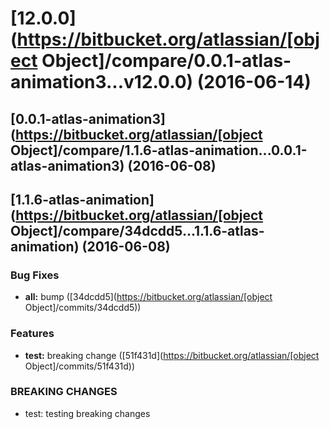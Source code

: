 <a name="12.0.0"></a>
# [12.0.0](https://bitbucket.org/atlassian/[object Object]/compare/0.0.1-atlas-animation3...v12.0.0) (2016-06-14)



<a name="0.0.1-atlas-animation3"></a>
## [0.0.1-atlas-animation3](https://bitbucket.org/atlassian/[object Object]/compare/1.1.6-atlas-animation...0.0.1-atlas-animation3) (2016-06-08)



<a name="1.1.6-atlas-animation"></a>
## [1.1.6-atlas-animation](https://bitbucket.org/atlassian/[object Object]/compare/34dcdd5...1.1.6-atlas-animation) (2016-06-08)


### Bug Fixes

* **all:** bump ([34dcdd5](https://bitbucket.org/atlassian/[object Object]/commits/34dcdd5))


### Features

* **test:** breaking change ([51f431d](https://bitbucket.org/atlassian/[object Object]/commits/51f431d))


### BREAKING CHANGES

* test: testing breaking changes



